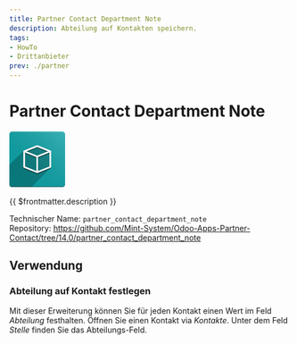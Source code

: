 ```yaml
---
title: Partner Contact Department Note
description: Abteilung auf Kontakten speichern. 
tags:
- HowTo
- Drittanbieter
prev: ./partner
---
```

# Partner Contact Department Note
![icon_oms_box](attachments/icon_oms_box.png)

{{ $frontmatter.description }}

Technischer Name: `partner_contact_department_note`\
Repository: <https://github.com/Mint-System/Odoo-Apps-Partner-Contact/tree/14.0/partner_contact_department_note>

## Verwendung

### Abteilung auf Kontakt festlegen

Mit dieser Erweiterung können Sie für jeden Kontakt einen Wert im Feld *Abteilung* festhalten. Öffnen Sie einen Kontakt via *Kontakte*. Unter dem Feld *Stelle* finden Sie das Abteilungs-Feld.
